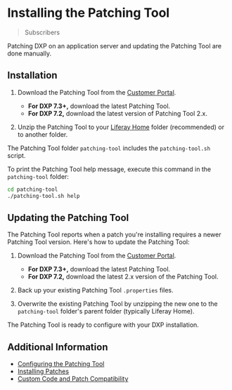# Installing the Patching Tool

> Subscribers

Patching DXP on an application server and updating the Patching Tool are done manually.

## Installation

1. Download the Patching Tool from the [Customer Portal](https://customer.liferay.com/downloads).

    - **For DXP 7.3+,** download the latest Patching Tool.
    - **For DXP 7.2,** download the latest version of Patching Tool 2.x.

1. Unzip the Patching Tool to your [Liferay Home](../../reference/liferay-home.md) folder (recommended) or to another folder.

The Patching Tool folder `patching-tool` includes the `patching-tool.sh` script.

To print the Patching Tool help message, execute this command in the `patching-tool` folder:

```bash
cd patching-tool
./patching-tool.sh help
```

## Updating the Patching Tool

The Patching Tool reports when a patch you're installing requires a newer Patching Tool version. Here's how to update the Patching Tool:

1. Download the Patching Tool from the [Customer Portal](https://customer.liferay.com/downloads).

    - **For DXP 7.3+,** download the latest Patching Tool.
    - **For DXP 7.2,** download the latest 2.x version of the Patching Tool.

1. Back up your existing Patching Tool `.properties` files.

1. Overwrite the existing Patching Tool by unzipping the new one to the `patching-tool` folder's parent folder (typically Liferay Home).

The Patching Tool is ready to configure with your DXP installation.

## Additional Information

-   [Configuring the Patching Tool](./configuring-the-patching-tool.md)
-   [Installing Patches](./installing-patches.md)
-   [Custom Code and Patch Compatibility](./advanced-patching-for-dxp-7-2/custom-code-and-patch-compatibility.md)

